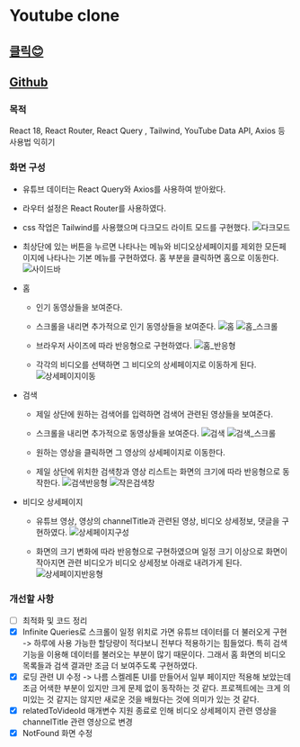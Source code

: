 # Youtube clone

## [클릭😊](https://guileless-kheer-270589.netlify.app/)

## [Github](https://github.com/jeong922/youtube_clone)

### 목적

React 18, React Router, React Query , Tailwind, YouTube Data API, Axios 등 사용법 익히기

### 화면 구성

- 유튜브 데이터는 React Query와 Axios를 사용하여 받아왔다.
- 라우터 설정은 React Router를 사용하였다.
- css 작업은 Tailwind를 사용했으며 다크모드 라이트 모드를 구현했다.
  ![다크모드](/projectsImage/YoutubeClone/다크모드.gif)

- 최상단에 있는 버튼을 누르면 나타나는 메뉴와 비디오상세페이지를 제외한 모든페이지에 나타나는 기본 메뉴를 구현하였다. 홈 부분을 클릭하면 홈으로 이동한다.
  ![사이드바](/projectsImage/YoutubeClone/사이드바.gif)

- 홈

  - 인기 동영상들을 보여준다.
  - 스크롤을 내리면 추가적으로 인기 동영상들을 보여준다.
    ![홈](/projectsImage/YoutubeClone/홈.jpg)
    ![홈_스크롤](/projectsImage/YoutubeClone/홈_스크롤.gif)

  - 브라우저 사이즈에 따라 반응형으로 구현하였다.
    ![홈_반응형](/projectsImage/YoutubeClone/홈_반응형.gif)

  - 각각의 비디오를 선택하면 그 비디오의 상세페이지로 이동하게 된다.
    ![상세페이지이동](/projectsImage/YoutubeClone/상세페이지이동.gif)

- 검색

  - 제일 상단에 원하는 검색어를 입력하면 검색어 관련된 영상들을 보여준다.
  - 스크롤을 내리면 추가적으로 동영상들을 보여준다.
    ![검색](/projectsImage/YoutubeClone/검색.gif)
    ![검색_스크롤](/projectsImage/YoutubeClone/검색_스크롤.gif)

  - 원하는 영상을 클릭하면 그 영상의 상세페이지로 이동한다.
  - 제일 상단에 위치한 검색창과 영상 리스트는 화면의 크기에 따라 반응형으로 동작한다.
    ![검색반응형](/projectsImage/YoutubeClone/검색반응형.gif)
    ![작은검색창](/projectsImage/YoutubeClone/작은검색창.gif)

- 비디오 상세페이지

  - 유튜브 영상, 영상의 channelTitle과 관련된 영상, 비디오 상세정보, 댓글을 구현하였다.
    ![상세페이지구성](/projectsImage/YoutubeClone/상세페이지구성.gif)

  - 화면의 크기 변화에 따라 반응형으로 구현하였으며 일정 크기 이상으로 화면이 작아지면 관련 비디오가 비디오 상세정보 아래로 내려가게 된다.
    ![상세페이지반응형](/projectsImage/YoutubeClone/상세페이지반응형.gif)

### 개선할 사항

- [ ] 최적화 및 코드 정리
- [x] Infinite Queries로 스크롤이 일정 위치로 가면 유튜브 데이터를 더 불러오게 구현 -> 하루에 사용 가능한 할당량이 적다보니 전부다 적용하기는 힘들었다. 특히 검색 기능을 이용해 데이터를 불러오는 부분이 많기 때문이다. 그래서 홈 화면의 비디오 목록들과 검색 결과만 조금 더 보여주도록 구현하였다.
- [x] 로딩 관련 UI 수정 -> 나름 스켈레톤 UI를 만들어서 일부 페이지만 적용해 보았는데 조금 어색한 부분이 있지만 크게 문제 없이 동작하는 것 같다. 프로젝트에는 크게 의미있는 것 같지는 않지만 새로운 것을 배웠다는 것에 의미가 있는 것 같다.
- [x] relatedToVideoId 매개변수 지원 종료로 인해 비디오 상세페이지 관련 영상을 channelTitle 관련 영상으로 변경
- [x] NotFound 화면 수정

